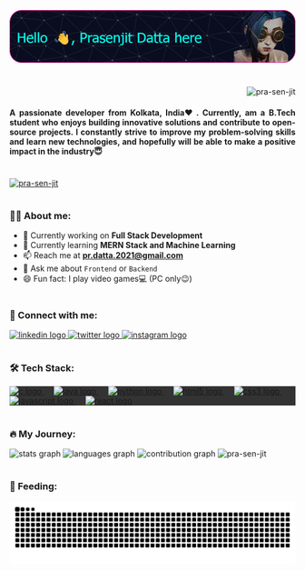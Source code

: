 ![MasterHead](media/jinx_banner.png)

#

<div align="right">
  <img src="https://komarev.com/ghpvc/?username=pra-sen-jit&label=Profile%20views&color=0e75b6&style=flat" alt="pra-sen-jit" />
</div>

<h4 align="justify">A passionate developer from Kolkata, India❤️. Currently, am a B.Tech student who enjoys building innovative solutions and contribute to open-source projects. I constantly strive to improve my problem-solving skills and learn new technologies, and hopefully will be able to make a positive impact in the industry😇</h4>

#

<div align="left">
  <a href="https://github.com/ryo-ma/github-profile-trophy">
    <img src="https://github-profile-trophy.vercel.app/?username=pra-sen-jit&theme=dracula" alt="pra-sen-jit" />
  </a>
</div>

#
<h3 align="left">👩‍💻 About me:</h3>

- 🔭 Currently working on **Full Stack Development**
- 🌱 Currently learning **MERN Stack and Machine Learning**
- 📫 Reach me at **pr.datta.2021@gmail.com**
- 💬 Ask me about `Frontend` or `Backend`
- 😄 Fun fact: I play video games💻 (PC only😉)

#

<h3 align="left">📧 Connect with me:</h3>
<div align="left">
  <a href="https://www.linkedin.com/in/prasenjit-datta-947118258/" target="blank">
    <img src="https://raw.githubusercontent.com/maurodesouza/profile-readme-generator/master/src/assets/icons/social/linkedin/default.svg" width="56" height="40" alt="linkedin logo"  />
  </a>
  <a href="https://twitter.com/prasenjit787" target="blank">
    <img src="https://raw.githubusercontent.com/maurodesouza/profile-readme-generator/master/src/assets/icons/social/twitter/default.svg" width="56" height="40" alt="twitter logo"  />
  </a>
  <a href="https://www.instagram.com/__.ahegao._?igsh=MXJyOGVqMnB5aHE1bg==" target="blank">
    <img src="https://raw.githubusercontent.com/maurodesouza/profile-readme-generator/master/src/assets/icons/social/instagram/default.svg" width="56" height="40" alt="instagram logo"  />
  </a>
</div>

#

<h3 align="left">🛠 Tech Stack:</h3>
<div align="left" style="background-color: #333;">
  <a href="https://www.cprogramming.com/" target="_blank" rel="noreferrer">
    <img src="https://cdn.jsdelivr.net/gh/devicons/devicon/icons/c/c-original.svg" height="40" alt="c logo"  />
  </a>
  <img width="13" />
  <a href="https://www.java.com" target="_blank" rel="noreferrer">
    <img src="https://cdn.jsdelivr.net/gh/devicons/devicon/icons/java/java-original.svg" height="40" alt="java logo"  />
  </a>
  <img width="13" />
  <a href="https://www.python.org" target="_blank" rel="noreferrer">
    <img src="https://cdn.jsdelivr.net/gh/devicons/devicon/icons/python/python-original.svg" height="40" alt="python logo"  />
  </a>
  <img width="13" />
  <a href="https://www.w3.org/html/" target="_blank" rel="noreferrer">
    <img src="https://cdn.jsdelivr.net/gh/devicons/devicon/icons/html5/html5-original.svg" height="40" alt="html5 logo"  />
  </a>
  <img width="13" />
  <a href="https://www.w3schools.com/css/" target="_blank" rel="noreferrer">
    <img src="https://cdn.jsdelivr.net/gh/devicons/devicon/icons/css3/css3-original.svg" height="40" alt="css3 logo"  />
  </a>
  <img width="13" />
  <a href="https://developer.mozilla.org/en-US/docs/Web/JavaScript" target="_blank" rel="noreferrer">
    <img src="https://cdn.jsdelivr.net/gh/devicons/devicon/icons/javascript/javascript-original.svg" height="40" alt="javascript logo"  />
  </a>
  <img width="13" />
  <a href="https://reactjs.org/" target="_blank" rel="noreferrer">
    <img src="https://cdn.jsdelivr.net/gh/devicons/devicon/icons/react/react-original.svg" height="40" alt="react logo"  />
  </a>
</div>

#

<h3 align="left">🔥 My Journey:</h3>
<div align="left">
  <img width="420px" src="https://github-readme-stats.vercel.app/api?username=pra-sen-jit&hide_title=false&hide_rank=false&show_icons=true&include_all_commits=true&count_private=true&disable_animations=false&theme=dracula&locale=en&hide_border=false&order=1&custom_title=My%20GitHub%20Stats" alt="stats graph"  />
  <img width="400px" src="https://github-readme-stats.vercel.app/api/top-langs?username=pra-sen-jit&locale=en&hide_title=false&layout=compact&card_width=320&langs_count=6&theme=dracula&hide_border=false&order=2" alt="languages graph"  />
  <img width="440px" src="https://github-readme-activity-graph.vercel.app/graph?username=pra-sen-jit&theme=github&hide_border=false&custom_title=My%20Contribution%20Graph" alt="contribution graph" />
  <img width="395px" src="https://github-readme-streak-stats.herokuapp.com/?user=pra-sen-jit&theme=dracula" alt="pra-sen-jit" />
</div>

#

<!--![Snake animation](https://raw.githubusercontent.com/pra-sen-jit/pra-sen-jit/output/github-contribution-grid-snake-dark.svg)-->
<h3 align="left">🐍 Feeding:</h3>
<img src="https://raw.githubusercontent.com/pra-sen-jit/pra-sen-jit/output/snake.svg" alt="Snake animation" />
